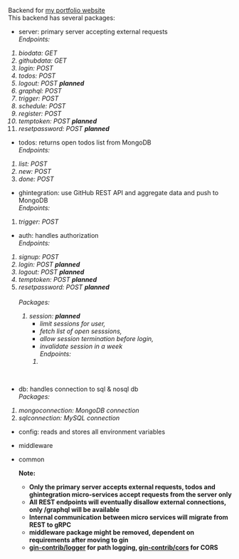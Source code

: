 Backend for [my portfolio website](ssnk.in)
<br>
This backend has several packages:

- server: primary server accepting external requests
  <br>
  <i>Endpoints:

1. biodata: GET
2. githubdata: GET
3. login: POST
4. todos: POST
5. logout: POST <b>planned</b>
6. graphql: POST
7. trigger: POST
8. schedule: POST
9. register: POST
10. temptoken: POST <b>planned</b>
11. resetpassword: POST <b>planned</b>
    </i>
    <br>

- todos: returns open todos list from MongoDB
  <br>
  <i>Endpoints:

1. list: POST
2. new: POST
3. done: POST
   </i><br>

- ghintegration: use GitHub REST API and aggregate data and push to MongoDB
  <br>
  <i>Endpoints:

1. trigger: POST
   </i><br>

- auth: handles authorization
  <br>
  <i>Endpoints:

1. signup: POST
2. login: POST <b>planned</b>
3. logout: POST <b>planned</b>
4. temptoken: POST <b>planned</b>
5. resetpassword: POST <b>planned</b>
   </i><br>
   <br>
   <i>Packages:
   1. session: <b>planned</b>
      - limit sessions for user,
      - fetch list of open sesssions,
      - allow session termination before login,
      - invalidate session in a week
        <br>
        <i>Endpoints:
      1. </i><br>

</i><br>

- db: handles connection to sql & nosql db
  <br>
  <i>Packages:

1. mongoconnection: MongoDB connection
2. sqlconnection: MySQL connection
   </i><br>

- config: reads and stores all environment variables
- middleware
- common
  <br>

  <b>Note:

  - Only the primary server accepts external requests, todos and ghintegration micro-services accept requests from the server only
  - All REST endpoints will eventually disallow external connections, only /graphql will be available
  - Internal communication between micro services will migrate from REST to gRPC
  - middleware package might be removed, dependent on requirements after moving to gin
  - [gin-contrib/logger](https://github.com/gin-contrib/logger) for path logging, [gin-contrib/cors](https://github.com/gin-contrib/cors) for CORS
    </b>
